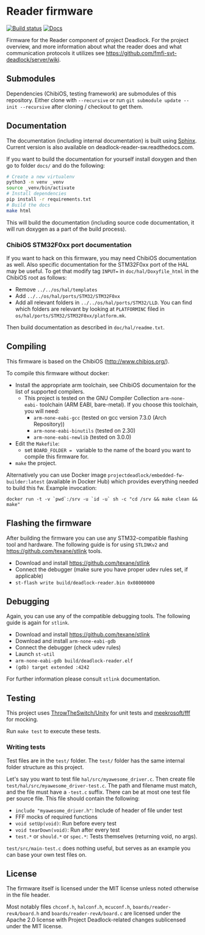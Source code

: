 # Reader firmware

[![Build status](https://travis-ci.org/fmfi-svt-deadlock/reader-sw.svg?branch=master)](https://travis-ci.org/fmfi-svt-deadlock/reader-sw)
[![Docs](https://readthedocs.org/projects/pip/badge/?version=latest)](http://deadlock-reader-sw.readthedocs.io/en/latest/)

Firmware for the Reader component of project Deadlock. For the project overview, and more information about what the reader does and what communication protocols it utilizes see https://github.com/fmfi-svt-deadlock/server/wiki.

## Submodules

Dependencies (ChibiOS, testing framework) are submodules of this repository. Either clone with `--recursive` or run `git submodule update --init --recursive` after cloning / checkout to get them.

## Documentation

The documentation (including internal documentation) is built using [Sphinx](http://www.sphinx-doc.org/). Current version is also available on deadlock-reader-sw.readthedocs.com.

If you want to build the documentation for yourself install doxygen and then go to folder `docs/` and do the following:

```bash
# Create a new virtualenv
python3 -m venv _venv
source _venv/bin/activate
# Install dependencies
pip install -r requirements.txt
# Build the docs
make html
```

This will build the documentation (including source code documentation, it will run doxygen as a part of the build process).

### ChibiOS STM32F0xx port documentation

If you want to hack on this firmware, you may need ChibiOS documentation as well. Also specific documentation for the
STM32F0xx port of the HAL may be useful. To get that modify tag `INPUT=` in `doc/hal/Doxyfile_html` in the ChibiOS root as follows:
  - Remove `../../os/hal/templates`
  - Add `../../os/hal/ports/STM32/STM32F0xx`
  - Add all relevant folders in `../../os/hal/ports/STM32/LLD`. You can find which folders are relevant by looking at `PLATFORMINC` filed in `os/hal/ports/STM32/STM32F0xx/platform.mk`.

Then build documentation as described in `doc/hal/readme.txt`.

## Compiling

This firmware is based on the ChibiOS (http://www.chibios.org/).

To compile this firmware without docker:
  - Install the appropriate arm toolchain, see ChibiOS documentaion for the
    list of supported compilers.
    - This project is tested on the GNU Compiler Collection `arm-none-eabi-` toolchain (ARM EABI, bare-metal). If you choose this toolchain, you will need:
      - `arm-none-eabi-gcc` (tested on gcc version 7.3.0 (Arch Repository))
      - `arm-none-eabi-binutils` (tested on 2.30)
      - `arm-none-eabi-newlib` (tested on 3.0.0)
  - Edit the `Makefile`:
    - set `BOARD_FOLDER = ` variable to the name of the board you want to compile this firmware for.
  - `make` the project.

Alternatively you can use Docker image `projectdeadlock/embedded-fw-builder:latest` (available in
Docker Hub) which provides everything needed to build this fw. Example invocation:

```
docker run -t -v `pwd`:/srv -u `id -u` sh -c "cd /srv && make clean && make"
```

## Flashing the firmware

After building the firmware you can use any STM32-compatible flashing tool and hardware.
The following guide is for using `STLINKv2` and https://github.com/texane/stlink tools.

  - Download and install https://github.com/texane/stlink
  - Connect the debugger (make sure you have proper udev rules set, if applicable)
  - `st-flash write build/deadlock-reader.bin 0x08000000`

## Debugging

Again, you can use any of the compatible debugging tools.
The following guide is again for `stlink`.

  - Download and install https://github.com/texane/stlink
  - Download and install `arm-none-eabi-gdb`
  - Connect the debugger (check udev rules)
  - Launch `st-util`
  - `arm-none-eabi-gdb build/deadlock-reader.elf`
  - `(gdb) target extended :4242`

For further information please consult `stlink` documentation.

## Testing

This project uses [ThrowTheSwitch/Unity](https://github.com/ThrowTheSwitch/Unity) for unit tests and [meekrosoft/fff](https://github.com/meekrosoft/fff) for mocking.

Run `make test` to execute these tests.

### Writing tests

Test files are in the `test/` folder. The `test/` folder has the same internal folder structure as this project.

Let's say you want to test file `hal/src/myawesome_driver.c`. Then create file `test/hal/src/myawesome_driver-test.c`. The path and filename must match, and the file must have a `-test.c` suffix. There can be at most one test file per source file. This file should contain the following:

  - `include "myawesome_driver.h"`: Include of header of file under test
  - FFF mocks of required functions
  - `void setUp(void)`: Run before every test
  - `void tearDown(void)`: Run after every test
  - `test.*` or `should.*` or `spec.*`: Tests themselves (returning void, no args).

`test/src/main-test.c` does nothing useful, but serves as an example you can base your own test files on.

## License

The firmware itself is licensed under the MIT license unless noted otherwise
in the file header.

Most notably files `chconf.h`, `halconf.h`, `mcuconf.h`, `boards/reader-revA/board.h`
and `boards/reader-revA/board.c` are licensed under the Apache 2.0 license with
Project Deadlock-related changes sublicensed under the MIT license.
